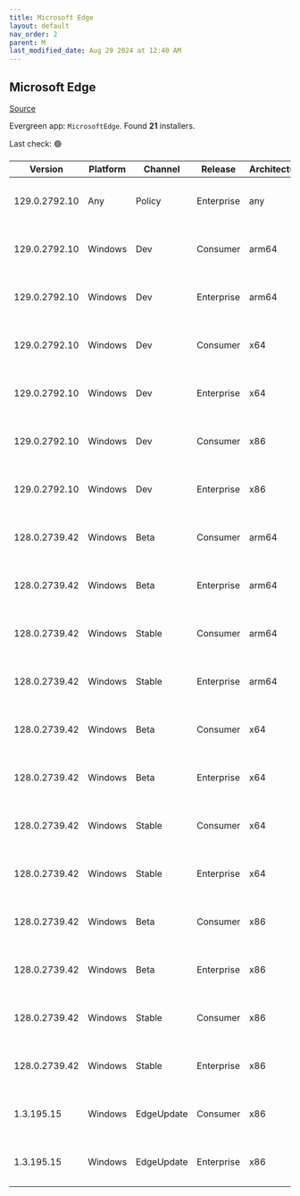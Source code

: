 ```yaml
---
title: Microsoft Edge
layout: default
nav_order: 2
parent: M
last_modified_date: Aug 29 2024 at 12:40 AM
---
```


## Microsoft Edge

[Source](https://www.microsoft.com/edge)

Evergreen app: `MicrosoftEdge`. Found **21** installers.

Last check: 🟢

| Version       | Platform | Channel    | Release    | Architecture | Hash                                                             | URI                                                                                                                                                                                                                                                                                                                      |
| ------------- | -------- | ---------- | ---------- | ------------ | ---------------------------------------------------------------- | ------------------------------------------------------------------------------------------------------------------------------------------------------------------------------------------------------------------------------------------------------------------------------------------------------------------------ |
| 129.0.2792.10 | Any      | Policy     | Enterprise | any          | 3E817710DB3C229B3EDF36844C9E50E9313A1B34193CFBC9C045F284F8E450CD | [https://msedge.sf.dl.delivery.mp.microsoft.com/filestreamingservice/files/13daed4a-8447-4213-9091-248874a7d8d3/MicrosoftEdgePolicyTemplates.cab](https://msedge.sf.dl.delivery.mp.microsoft.com/filestreamingservice/files/13daed4a-8447-4213-9091-248874a7d8d3/MicrosoftEdgePolicyTemplates.cab)                       |
| 129.0.2792.10 | Windows  | Dev        | Consumer   | arm64        | 1581591777E745E0A1631CFD25780133A6F70BBAC52970345BA64DA13513E0BF | [https://msedge.sf.dl.delivery.mp.microsoft.com/filestreamingservice/files/8b66164c-ae4e-4ce1-821e-08cdae9fd9ad/MicrosoftEdgeDevEnterpriseARM64.msi](https://msedge.sf.dl.delivery.mp.microsoft.com/filestreamingservice/files/8b66164c-ae4e-4ce1-821e-08cdae9fd9ad/MicrosoftEdgeDevEnterpriseARM64.msi)                 |
| 129.0.2792.10 | Windows  | Dev        | Enterprise | arm64        | 1581591777E745E0A1631CFD25780133A6F70BBAC52970345BA64DA13513E0BF | [https://msedge.sf.dl.delivery.mp.microsoft.com/filestreamingservice/files/8b66164c-ae4e-4ce1-821e-08cdae9fd9ad/MicrosoftEdgeDevEnterpriseARM64.msi](https://msedge.sf.dl.delivery.mp.microsoft.com/filestreamingservice/files/8b66164c-ae4e-4ce1-821e-08cdae9fd9ad/MicrosoftEdgeDevEnterpriseARM64.msi)                 |
| 129.0.2792.10 | Windows  | Dev        | Consumer   | x64          | 37412A944074FD7A112DB54AA216F4D9DCBD8A019F1CFBEC6FBDAD6561C7669B | [https://msedge.sf.dl.delivery.mp.microsoft.com/filestreamingservice/files/72dea6c6-ce93-46e6-b85b-c91a52f44892/MicrosoftEdgeDevEnterpriseX64.msi](https://msedge.sf.dl.delivery.mp.microsoft.com/filestreamingservice/files/72dea6c6-ce93-46e6-b85b-c91a52f44892/MicrosoftEdgeDevEnterpriseX64.msi)                     |
| 129.0.2792.10 | Windows  | Dev        | Enterprise | x64          | 37412A944074FD7A112DB54AA216F4D9DCBD8A019F1CFBEC6FBDAD6561C7669B | [https://msedge.sf.dl.delivery.mp.microsoft.com/filestreamingservice/files/72dea6c6-ce93-46e6-b85b-c91a52f44892/MicrosoftEdgeDevEnterpriseX64.msi](https://msedge.sf.dl.delivery.mp.microsoft.com/filestreamingservice/files/72dea6c6-ce93-46e6-b85b-c91a52f44892/MicrosoftEdgeDevEnterpriseX64.msi)                     |
| 129.0.2792.10 | Windows  | Dev        | Consumer   | x86          | EB2A88257893E45143B3C3B784FD18B693C9C12A9CB32F8C7E7DA00AD0765210 | [https://msedge.sf.dl.delivery.mp.microsoft.com/filestreamingservice/files/3d307039-1b60-458f-9a69-06293dfcd7fc/MicrosoftEdgeDevEnterpriseX86.msi](https://msedge.sf.dl.delivery.mp.microsoft.com/filestreamingservice/files/3d307039-1b60-458f-9a69-06293dfcd7fc/MicrosoftEdgeDevEnterpriseX86.msi)                     |
| 129.0.2792.10 | Windows  | Dev        | Enterprise | x86          | EB2A88257893E45143B3C3B784FD18B693C9C12A9CB32F8C7E7DA00AD0765210 | [https://msedge.sf.dl.delivery.mp.microsoft.com/filestreamingservice/files/3d307039-1b60-458f-9a69-06293dfcd7fc/MicrosoftEdgeDevEnterpriseX86.msi](https://msedge.sf.dl.delivery.mp.microsoft.com/filestreamingservice/files/3d307039-1b60-458f-9a69-06293dfcd7fc/MicrosoftEdgeDevEnterpriseX86.msi)                     |
| 128.0.2739.42 | Windows  | Beta       | Consumer   | arm64        | 8799F63C8E3B1012FA37DEB54AE5A5BB907BC1D81C9CCFFB292D5E40B37DB000 | [https://msedge.sf.dl.delivery.mp.microsoft.com/filestreamingservice/files/f0ec5b5b-aa74-41f5-a4e9-41c456fc04a5/MicrosoftEdgeBetaEnterpriseARM64.msi](https://msedge.sf.dl.delivery.mp.microsoft.com/filestreamingservice/files/f0ec5b5b-aa74-41f5-a4e9-41c456fc04a5/MicrosoftEdgeBetaEnterpriseARM64.msi)               |
| 128.0.2739.42 | Windows  | Beta       | Enterprise | arm64        | 8799F63C8E3B1012FA37DEB54AE5A5BB907BC1D81C9CCFFB292D5E40B37DB000 | [https://msedge.sf.dl.delivery.mp.microsoft.com/filestreamingservice/files/f0ec5b5b-aa74-41f5-a4e9-41c456fc04a5/MicrosoftEdgeBetaEnterpriseARM64.msi](https://msedge.sf.dl.delivery.mp.microsoft.com/filestreamingservice/files/f0ec5b5b-aa74-41f5-a4e9-41c456fc04a5/MicrosoftEdgeBetaEnterpriseARM64.msi)               |
| 128.0.2739.42 | Windows  | Stable     | Consumer   | arm64        | D53FF1DB58C2252DF9A3774D7F6BB82861B2DB1A6DC0220E3C24DC0DAAF29944 | [https://msedge.sf.dl.delivery.mp.microsoft.com/filestreamingservice/files/879c34ff-99b5-473e-9c51-ab84ac470c2e/MicrosoftEdgeEnterpriseARM64.msi](https://msedge.sf.dl.delivery.mp.microsoft.com/filestreamingservice/files/879c34ff-99b5-473e-9c51-ab84ac470c2e/MicrosoftEdgeEnterpriseARM64.msi)                       |
| 128.0.2739.42 | Windows  | Stable     | Enterprise | arm64        | D53FF1DB58C2252DF9A3774D7F6BB82861B2DB1A6DC0220E3C24DC0DAAF29944 | [https://msedge.sf.dl.delivery.mp.microsoft.com/filestreamingservice/files/879c34ff-99b5-473e-9c51-ab84ac470c2e/MicrosoftEdgeEnterpriseARM64.msi](https://msedge.sf.dl.delivery.mp.microsoft.com/filestreamingservice/files/879c34ff-99b5-473e-9c51-ab84ac470c2e/MicrosoftEdgeEnterpriseARM64.msi)                       |
| 128.0.2739.42 | Windows  | Beta       | Consumer   | x64          | 558B7FD4208FBCFCD27EA4516938D7E8E8CE9ABB3204F469C7B0397CE5FE4DAC | [https://msedge.sf.dl.delivery.mp.microsoft.com/filestreamingservice/files/04718271-7c8c-41ea-9fd9-48ced90af811/MicrosoftEdgeBetaEnterpriseX64.msi](https://msedge.sf.dl.delivery.mp.microsoft.com/filestreamingservice/files/04718271-7c8c-41ea-9fd9-48ced90af811/MicrosoftEdgeBetaEnterpriseX64.msi)                   |
| 128.0.2739.42 | Windows  | Beta       | Enterprise | x64          | 558B7FD4208FBCFCD27EA4516938D7E8E8CE9ABB3204F469C7B0397CE5FE4DAC | [https://msedge.sf.dl.delivery.mp.microsoft.com/filestreamingservice/files/04718271-7c8c-41ea-9fd9-48ced90af811/MicrosoftEdgeBetaEnterpriseX64.msi](https://msedge.sf.dl.delivery.mp.microsoft.com/filestreamingservice/files/04718271-7c8c-41ea-9fd9-48ced90af811/MicrosoftEdgeBetaEnterpriseX64.msi)                   |
| 128.0.2739.42 | Windows  | Stable     | Consumer   | x64          | 1986A1828B5213104D10B28F5F6C562827BD73C6C326EE49EDFC9011534E1FB5 | [https://msedge.sf.dl.delivery.mp.microsoft.com/filestreamingservice/files/a1026d17-ad76-425d-a522-10f538814ede/MicrosoftEdgeEnterpriseX64.msi](https://msedge.sf.dl.delivery.mp.microsoft.com/filestreamingservice/files/a1026d17-ad76-425d-a522-10f538814ede/MicrosoftEdgeEnterpriseX64.msi)                           |
| 128.0.2739.42 | Windows  | Stable     | Enterprise | x64          | 1986A1828B5213104D10B28F5F6C562827BD73C6C326EE49EDFC9011534E1FB5 | [https://msedge.sf.dl.delivery.mp.microsoft.com/filestreamingservice/files/a1026d17-ad76-425d-a522-10f538814ede/MicrosoftEdgeEnterpriseX64.msi](https://msedge.sf.dl.delivery.mp.microsoft.com/filestreamingservice/files/a1026d17-ad76-425d-a522-10f538814ede/MicrosoftEdgeEnterpriseX64.msi)                           |
| 128.0.2739.42 | Windows  | Beta       | Consumer   | x86          | 18B069B998E127184B96A5B5D1CA9E6C2FA7DAE99035A39D980B9FE5E47FF492 | [https://msedge.sf.dl.delivery.mp.microsoft.com/filestreamingservice/files/17dd7b6f-7941-4270-a30b-55e48c3234ec/MicrosoftEdgeBetaEnterpriseX86.msi](https://msedge.sf.dl.delivery.mp.microsoft.com/filestreamingservice/files/17dd7b6f-7941-4270-a30b-55e48c3234ec/MicrosoftEdgeBetaEnterpriseX86.msi)                   |
| 128.0.2739.42 | Windows  | Beta       | Enterprise | x86          | 18B069B998E127184B96A5B5D1CA9E6C2FA7DAE99035A39D980B9FE5E47FF492 | [https://msedge.sf.dl.delivery.mp.microsoft.com/filestreamingservice/files/17dd7b6f-7941-4270-a30b-55e48c3234ec/MicrosoftEdgeBetaEnterpriseX86.msi](https://msedge.sf.dl.delivery.mp.microsoft.com/filestreamingservice/files/17dd7b6f-7941-4270-a30b-55e48c3234ec/MicrosoftEdgeBetaEnterpriseX86.msi)                   |
| 128.0.2739.42 | Windows  | Stable     | Consumer   | x86          | FFD503627D812780A68227F265299263A61BC7D9274B55D8BEC5E60F1D0FFCF1 | [https://msedge.sf.dl.delivery.mp.microsoft.com/filestreamingservice/files/55112b5e-1af0-42a6-9d4a-bd077677bad3/MicrosoftEdgeEnterpriseX86.msi](https://msedge.sf.dl.delivery.mp.microsoft.com/filestreamingservice/files/55112b5e-1af0-42a6-9d4a-bd077677bad3/MicrosoftEdgeEnterpriseX86.msi)                           |
| 128.0.2739.42 | Windows  | Stable     | Enterprise | x86          | FFD503627D812780A68227F265299263A61BC7D9274B55D8BEC5E60F1D0FFCF1 | [https://msedge.sf.dl.delivery.mp.microsoft.com/filestreamingservice/files/55112b5e-1af0-42a6-9d4a-bd077677bad3/MicrosoftEdgeEnterpriseX86.msi](https://msedge.sf.dl.delivery.mp.microsoft.com/filestreamingservice/files/55112b5e-1af0-42a6-9d4a-bd077677bad3/MicrosoftEdgeEnterpriseX86.msi)                           |
| 1.3.195.15    | Windows  | EdgeUpdate | Consumer   | x86          | 91F0DEEC7D7319E57477B74A7A5F4D17C15EB2924B53E05A5998D67ECC8201F2 | [https://msedge.sf.dl.delivery.mp.microsoft.com/filestreamingservice/files/932857a7-3fd2-460a-98b9-8625069e5697/MicrosoftEdgeUpdateSetup_X86_1.3.195.15.exe](https://msedge.sf.dl.delivery.mp.microsoft.com/filestreamingservice/files/932857a7-3fd2-460a-98b9-8625069e5697/MicrosoftEdgeUpdateSetup_X86_1.3.195.15.exe) |
| 1.3.195.15    | Windows  | EdgeUpdate | Enterprise | x86          | 91F0DEEC7D7319E57477B74A7A5F4D17C15EB2924B53E05A5998D67ECC8201F2 | [https://msedge.sf.dl.delivery.mp.microsoft.com/filestreamingservice/files/932857a7-3fd2-460a-98b9-8625069e5697/MicrosoftEdgeUpdateSetup_X86_1.3.195.15.exe](https://msedge.sf.dl.delivery.mp.microsoft.com/filestreamingservice/files/932857a7-3fd2-460a-98b9-8625069e5697/MicrosoftEdgeUpdateSetup_X86_1.3.195.15.exe) |
